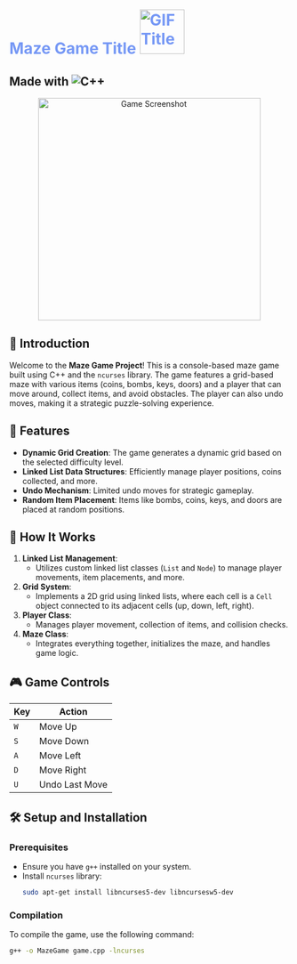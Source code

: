 <h1 style="color: rgb(118, 152, 245)", align="left">
  Maze Game Title
  <img src="https://encrypted-tbn0.gstatic.com/images?q=tbn:ANd9GcR6NiyPlS7cyuZjD3a8imeXyXVcQ_SJL6oLYw&s" alt="GIF Title" width="80"/>
</h1>


## Made with ![C++](https://img.shields.io/badge/c++-%2300599C.svg?style=for-the-badge&logo=c%2B%2B&logoColor=white)





  <div align="center">
  <img src="https://github.com/user-attachments/assets/0d9672da-2368-4129-bce5-bb2157428fbe" alt="Game Screenshot" width="400"/>
</div>


## 🏁 Introduction

Welcome to the **Maze Game Project**! This is a console-based maze game built using C++ and the `ncurses` library. The game features a grid-based maze with various items (coins, bombs, keys, doors) and a player that can move around, collect items, and avoid obstacles. The player can also undo moves, making it a strategic puzzle-solving experience.

## 🚀 Features

- **Dynamic Grid Creation**: The game generates a dynamic grid based on the selected difficulty level.
- **Linked List Data Structures**: Efficiently manage player positions, coins collected, and more.
- **Undo Mechanism**: Limited undo moves for strategic gameplay.
- **Random Item Placement**: Items like bombs, coins, keys, and doors are placed at random positions.

## 📜 How It Works

1. **Linked List Management**: 
    - Utilizes custom linked list classes (`List` and `Node`) to manage player movements, item placements, and more.
2. **Grid System**: 
    - Implements a 2D grid using linked lists, where each cell is a `Cell` object connected to its adjacent cells (up, down, left, right).
3. **Player Class**: 
    - Manages player movement, collection of items, and collision checks.
4. **Maze Class**: 
    - Integrates everything together, initializes the maze, and handles game logic.

## 🎮 Game Controls

| Key | Action       |
|-----|--------------|
| `W` | Move Up      |
| `S` | Move Down    |
| `A` | Move Left    |
| `D` | Move Right   |
| `U` | Undo Last Move |

## 🛠️ Setup and Installation

### Prerequisites

- Ensure you have `g++` installed on your system.
- Install `ncurses` library: 
    ```bash
    sudo apt-get install libncurses5-dev libncursesw5-dev
    ```

### Compilation

To compile the game, use the following command:
```bash
g++ -o MazeGame game.cpp -lncurses
```

